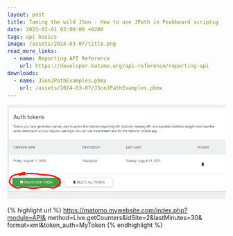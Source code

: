 ```yaml
---
layout: post
title: Taming the wild JSon - How to use JPath in Peakboard scriptsg
date: 2023-03-01 02:00:00 +0200
tags: api basics
image: /assets/2024-03-07/title.png
read_more_links:
  - name: Reporting API Reference
    url: https://developer.matomo.org/api-reference/reporting-api
downloads:
  - name: JSonJPathExamples.pbmx
    url: /assets/2024-03-07/JSonJPathExamples.pbmx
---
```




![image](/assets/2023-08-29/010.png)


{% highlight url %}
https://matomo.mywebsite.com/index.php?module=API&
  method=Live.getCounters&idSite=2&lastMinutes=30&
  format=xml&token_auth=MyToken
{% endhighlight %}
